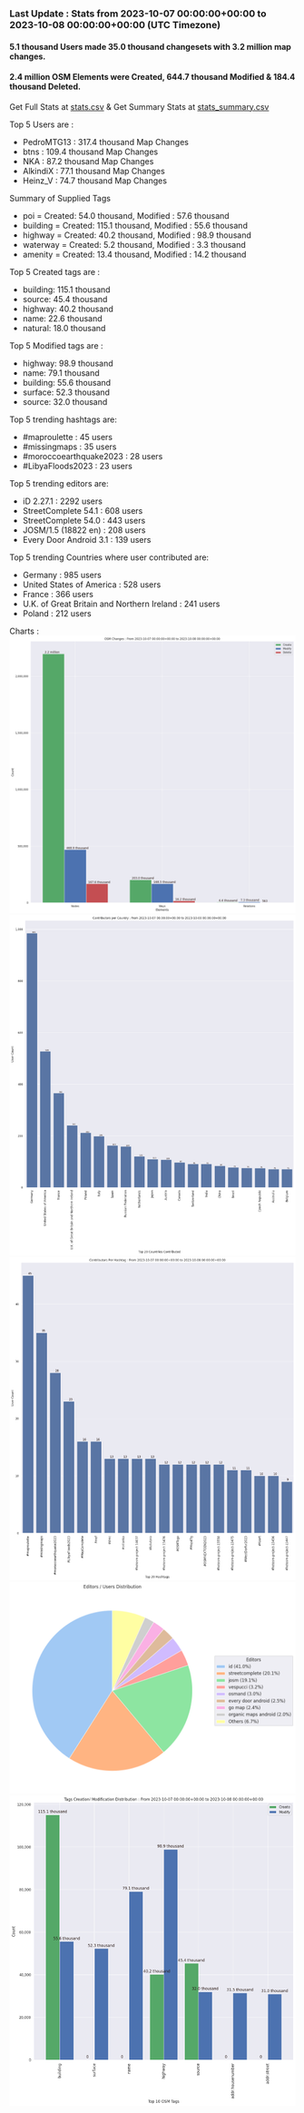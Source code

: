 ### Last Update : Stats from 2023-10-07 00:00:00+00:00 to 2023-10-08 00:00:00+00:00 (UTC Timezone)

#### 5.1 thousand Users made 35.0 thousand changesets with 3.2 million map changes.
#### 2.4 million OSM Elements were Created, 644.7 thousand Modified & 184.4 thousand Deleted.
Get Full Stats at [stats.csv](/stats/Global/Daily/stats.csv)
 & Get Summary Stats at [stats_summary.csv](/stats/Global/Daily/stats_summary.csv)

Top 5 Users are : 
- PedroMTG13 : 317.4 thousand Map Changes
- btns : 109.4 thousand Map Changes
- NKA : 87.2 thousand Map Changes
- AlkindiX : 77.1 thousand Map Changes
- Heinz_V : 74.7 thousand Map Changes

Summary of Supplied Tags
- poi = Created: 54.0 thousand, Modified : 57.6 thousand
- building = Created: 115.1 thousand, Modified : 55.6 thousand
- highway = Created: 40.2 thousand, Modified : 98.9 thousand
- waterway = Created: 5.2 thousand, Modified : 3.3 thousand
- amenity = Created: 13.4 thousand, Modified : 14.2 thousand


Top 5 Created tags are :
- building: 115.1 thousand
- source: 45.4 thousand
- highway: 40.2 thousand
- name: 22.6 thousand
- natural: 18.0 thousand


Top 5 Modified tags are :
- highway: 98.9 thousand
- name: 79.1 thousand
- building: 55.6 thousand
- surface: 52.3 thousand
- source: 32.0 thousand


Top 5 trending hashtags are:
- #maproulette : 45 users
- #missingmaps : 35 users
- #moroccoearthquake2023 : 28 users
- #LibyaFloods2023 : 23 users


Top 5 trending editors are:
- iD 2.27.1 : 2292 users
- StreetComplete 54.1 : 608 users
- StreetComplete 54.0 : 443 users
- JOSM/1.5 (18822 en) : 208 users
- Every Door Android 3.1 : 139 users


Top 5 trending Countries where user contributed are:
- Germany : 985 users
- United States of America : 528 users
- France : 366 users
- U.K. of Great Britain and Northern Ireland : 241 users
- Poland : 212 users


 Charts : 
![Alt text](./stats_osm_changes.png) 
![Alt text](./stats_users_per_country.png) 
![Alt text](./stats_users_per_hashtag.png) 
![Alt text](./stats_editors_pie_chart.png) 
![Alt text](./stats_tags.png) 
